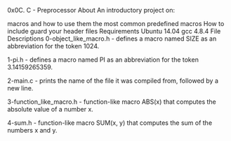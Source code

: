 0x0C. C - Preprocessor
About
An introductory project on:

macros and how to use them
the most common predefined macros
How to include guard your header files
Requirements
Ubuntu 14.04
gcc 4.8.4
File Descriptions
0-object_like_macro.h - defines a macro named SIZE as an abbreviation for the token 1024.

1-pi.h - defines a macro named PI as an abbreviation for the token 3.14159265359.

2-main.c - prints the name of the file it was compiled from, followed by a new line.

3-function_like_macro.h - function-like macro ABS(x) that computes the absolute value of a number x.

4-sum.h - function-like macro SUM(x, y) that computes the sum of the numbers x and y.
